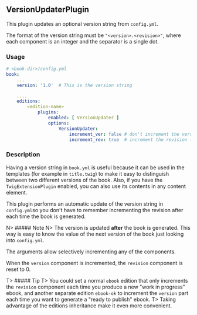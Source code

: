 ## VersionUpdaterPlugin

This plugin updates an optional version string from `config.yml`.

The format of the version string must be `"<version>.<revision>"`, where each component is an integer and the separator is a single dot.

### Usage
~~~.yaml
# <book-dir>/config.yml 
book:
    ...
    version: '1.0'  # This is the version string

    ....
    editions:
        <edition-name>
            plugins:
                enabled: [ VersionUpdater ]
                options:
                    VersionUpdater:
                        increment_ver: false # don't increment the version (default)
                        increment_rev: true  # increment the revision (default)
~~~ 

### Description

Having a version string in `book.yml` is useful because it can be used in the templates (for example in `title.twig`) to make it easy to distinguish between two different versions of the book. Also, if you have the `TwigExtensionPlugin` enabled, you can also use its contents in any content element.

This plugin performs an automatic update of the version string in `config.yml`so you don't have to remember incrementing the revision after each time the book is generated. 

N> ##### Note
N> The version is updated **after** the book is generated. This way is easy to know the value of the next version of the book just looking into `config.yml`.  

The arguments allow selectively incrementing any of the components. 

When the `version` component is incremented, the `revision` component is reset to 0. 

T> ##### Tip
T> You could set a normal `ebook` edition that only increments the `revision` component each time you produce a new "work in progress" ebook, and another separate edition `ebook-ok` to increment the `version` part each time you want to generate a "ready to publish" ebook. 
T> Taking advantage of the editions inheritance make it even more convenient. 
 